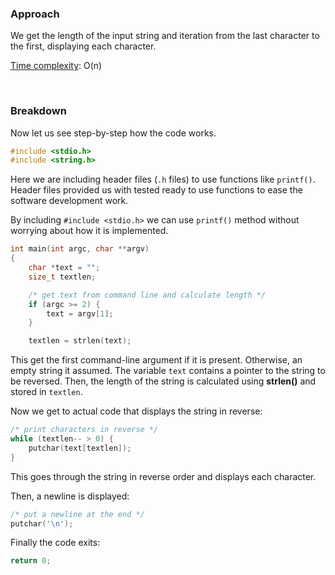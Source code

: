 ### Approach

We get the length of the input string and iteration from the last character to the first, displaying each character.

[Time complexity][1]: O(n)

<br/>

### Breakdown

Now let us see step-by-step how the code works.

```c
#include <stdio.h> 
#include <string.h> 
```

Here we are including header files (`.h` files) to use functions like `printf()`. Header files provided us with tested ready to use functions to ease the software development work. 

By including `#include <stdio.h>` we can use `printf()` method without worrying about how it is implemented.

```c
int main(int argc, char **argv)
{
    char *text = "";
    size_t textlen;

    /* get text from command line and calculate length */
    if (argc >= 2) {
        text = argv[1];
    }

    textlen = strlen(text);
```

This get the first command-line argument if it is present. Otherwise, an empty string it assumed. The variable `text` contains
a pointer to the string to be reversed. Then, the length of the string is calculated using **strlen()** and stored in `textlen`.

Now we get to actual code that displays the string in reverse:

```c
/* print characters in reverse */
while (textlen-- > 0) {
    putchar(text[textlen]);
}
```

This goes through the string in reverse order and displays each character.

Then, a newline is displayed:

```c
/* put a newline at the end */
putchar('\n');
```

Finally the code exits:

```c
return 0;
```

[1]: https://en.wikipedia.org/wiki/Time_complexity
